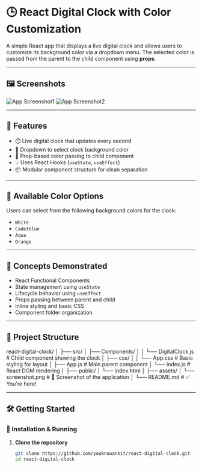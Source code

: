 # 🕒 React Digital Clock with Color Customization

A simple React app that displays a live digital clock and allows users to customize its background color via a dropdown menu. The selected color is passed from the parent to the child component using **props**.

---

## 🖼️ Screenshots

![App Screenshot1](./assets/screenshot1.png)
![App Screenshot2](./assets/screenshot2.png)

---

## 🚀 Features

- ⏱️ Live digital clock that updates every second
- 🎨 Dropdown to select clock background color
- 🔁 Prop-based color passing to child component
- 💡 Uses React Hooks (`useState`, `useEffect`)
- 📦 Modular component structure for clean separation

---

## 🎨 Available Color Options

Users can select from the following background colors for the clock:

- `White`
- `Cadetblue`
- `Aqua`
- `Orange`

---

## 🧠 Concepts Demonstrated

- React Functional Components
- State management using `useState`
- Lifecycle behavior using `useEffect`
- Props passing between parent and child
- Inline styling and basic CSS
- Component folder organization

---

## 📁 Project Structure
react-digital-clock/
│
├── src/
│ ├── Components/
│ │ └── DigitalClock.js # Child component showing the clock
│ ├── css/
│ │ └── App.css # Basic styling for layout
│ ├── App.js # Main parent component
│ └── index.js # React DOM rendering
│
├── public/
│ └── index.html
│
├── assets/
│ └── screenshot.png # 📸 Screenshot of the application
│
└── README.md # ✅ You're here!


---

## 🛠️ Getting Started

### 🔧 Installation & Running

1. **Clone the repository**
   ```bash
   git clone https://github.com/youknowankit/react-digital-clock.git
   cd react-digital-clock
